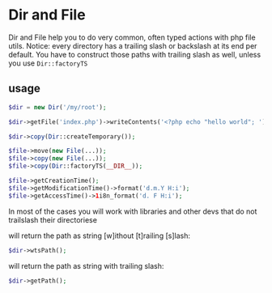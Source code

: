 # Dir and File

Dir and File help you to do very common, often typed actions with php file utils. Notice: every directory has a trailing slash or backslash at its end per default. You have to construct those paths with trailing slash as well, unless you use `Dir::factoryTS`

## usage
```php
$dir = new Dir('/my/root');

$dir->getFile('index.php')->writeContents('<?php echo "hello world"; ')->copy(new File('index.html', $dir));
```

```php
$dir->copy(Dir::createTemporary());
```

```php
$file->move(new File(...));
$file->copy(new File(...));
$file->copy(Dir::factoryTS(__DIR__));
```

```php
$file->getCreationTime();
$file->getModificationTime()->format('d.m.Y H:i');
$file->getAccessTime()->1i8n_format('d. F H:i');
```

In most of the cases you will work with libraries and other devs that do not trailslash their directoriese

will return the path as string [w]ithout [t]railing [s]lash:
```php
$dir->wtsPath();
```

will return the path as string with trailing slash:
```php
$dir->getPath();
```
